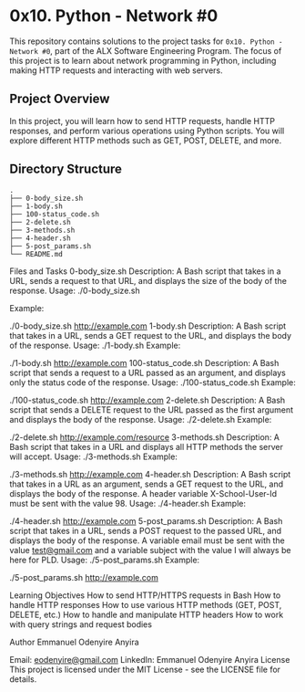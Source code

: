# 0x10. Python - Network #0

This repository contains solutions to the project tasks for `0x10. Python - Network #0`, part of the ALX Software Engineering Program. The focus of this project is to learn about network programming in Python, including making HTTP requests and interacting with web servers.

## Project Overview

In this project, you will learn how to send HTTP requests, handle HTTP responses, and perform various operations using Python scripts. You will explore different HTTP methods such as GET, POST, DELETE, and more.

## Directory Structure

```plaintext
.
├── 0-body_size.sh
├── 1-body.sh
├── 100-status_code.sh
├── 2-delete.sh
├── 3-methods.sh
├── 4-header.sh
├── 5-post_params.sh
└── README.md
```

Files and Tasks
0-body_size.sh
Description: A Bash script that takes in a URL, sends a request to that URL, and displays the size of the body of the response.
Usage: ./0-body_size.sh <URL>

Example:

./0-body_size.sh http://example.com
1-body.sh
Description: A Bash script that takes in a URL, sends a GET request to the URL, and displays the body of the response.
Usage: ./1-body.sh <URL>
Example:

./1-body.sh http://example.com
100-status_code.sh
Description: A Bash script that sends a request to a URL passed as an argument, and displays only the status code of the response.
Usage: ./100-status_code.sh <URL>
Example:

./100-status_code.sh http://example.com
2-delete.sh
Description: A Bash script that sends a DELETE request to the URL passed as the first argument and displays the body of the response.
Usage: ./2-delete.sh <URL>
Example:

./2-delete.sh http://example.com/resource
3-methods.sh
Description: A Bash script that takes in a URL and displays all HTTP methods the server will accept.
Usage: ./3-methods.sh <URL>
Example:

./3-methods.sh http://example.com
4-header.sh
Description: A Bash script that takes in a URL as an argument, sends a GET request to the URL, and displays the body of the response. A header variable X-School-User-Id must be sent with the value 98.
Usage: ./4-header.sh <URL>
Example:

./4-header.sh http://example.com
5-post_params.sh
Description: A Bash script that takes in a URL, sends a POST request to the passed URL, and displays the body of the response. A variable email must be sent with the value test@gmail.com and a variable subject with the value I will always be here for PLD.
Usage: ./5-post_params.sh <URL>
Example:

./5-post_params.sh http://example.com

Learning Objectives
How to send HTTP/HTTPS requests in Bash
How to handle HTTP responses
How to use various HTTP methods (GET, POST, DELETE, etc.)
How to handle and manipulate HTTP headers
How to work with query strings and request bodies

Author
Emmanuel Odenyire Anyira

Email: eodenyire@gmail.com
LinkedIn: Emmanuel Odenyire Anyira
License
This project is licensed under the MIT License - see the LICENSE file for details.
